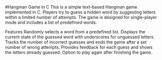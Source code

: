 #Hangman Game in C
This is a simple text-based Hangman game implemented in C. Players try to guess a hidden word by suggesting letters within a limited number of attempts. The game is designed for single-player mode and includes a list of predefined words.

Features
Randomly selects a word from a predefined list.
Displays the current state of the guessed word with underscores for unguessed letters.
Tracks the number of incorrect guesses and ends the game after a set number of wrong attempts.
Provides feedback for each guess and shows the letters already guessed.
Option to play again after finishing the game.
